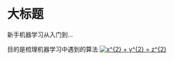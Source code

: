 大标题
==
新手机器学习从入门到...

目的是梳理机器学习中遇到的算法
<a href="https://www.codecogs.com/eqnedit.php?latex=x^{2}&space;&plus;&space;y^{2}&space;=&space;z^{2}" target="_blank"><img src="https://latex.codecogs.com/gif.latex?x^{2}&space;&plus;&space;y^{2}&space;=&space;z^{2}" title="x^{2} + y^{2} = z^{2}" /></a>
